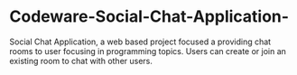 # Codeware-Social-Chat-Application-
Social Chat Application, a web based project focused a providing chat rooms to user focusing in programming topics. Users can create or join an existing room to chat with other users.
